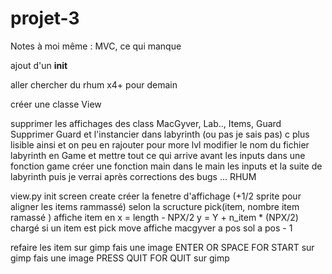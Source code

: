 # projet-3
Notes à moi même : MVC, ce qui manque

ajout d'un __init__

aller chercher du rhum x4+ pour demain

créer une classe View 

supprimer les affichages des class MacGyver, Lab.., Items, Guard
Supprimer Guard et l'instancier dans labyrinth (ou pas je sais pas) c plus lisible ainsi et on peu en rajouter pour more lvl
modifier le nom du fichier labyrinth en Game et mettre tout ce qui arrive avant les inputs dans une fonction game 
créer une fonction main dans le main les inputs et la suite de labyrinth
puis je verrai après corrections des bugs ... RHUM

view.py 
  init 
    screen
  create
    créer la fenetre d'affichage (+1/2 sprite pour aligner les items rammassé) selon la scructure
  pick(item, nombre item ramassé )
      affiche item en x = length - NPX/2
                      y = Y + n_item * (NPX/2)
      chargé si un item est pick 
  move
        affiche 
          macgyver a pos 
          sol a pos - 1
 
 
 refaire les item sur gimp
 fais une image ENTER OR SPACE FOR START sur gimp
 fais une image PRESS QUIT FOR QUIT sur gimp
    
    
